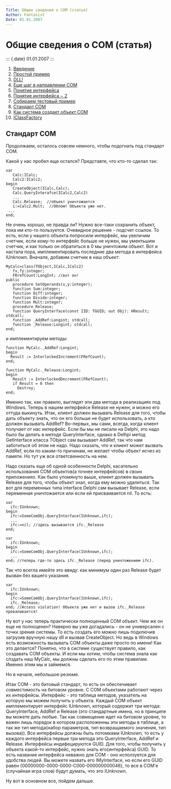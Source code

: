 ```yaml
---
Title: Общие сведения о COM (статья)
Author: Fantasist
Date: 01.01.2007
---
```



Общие сведения о COM (статья)
=============================

::: {.date}
01.01.2007
:::


1. [Введение](./)
2. [Простой пример](1_simple_sample/)
3. [DLL!](2_dll/)
4. [Еще шаг в направлении COM](3_com_step/)
5. [Понятие интерфейса](4_interface/)
6. [Понятие интерфейса − 2](5_interface2/)
7. [Собираем тестовый пример](6_testsample/)
8. [Стандарт СОМ](7_comstandard/)
9. [Как система создает объект СОМ](8_com_create/)
10. [IClassFactory](9_iclassfactory/)

## Стандарт СОМ

Продолжаем, осталось совсем немного, чтобы подогнать под стандарт COM.

Какой у нас пробел еще остался? Представте, что кто-то сделал так:

    var 
       Calc:ICalc;
       Calc2:ICalc2;
    begin
       CreateObject(ICalc,Calc);
       Calc.QueryInterafce(ICalc2,Calc2)
       ... 
       Calc.Release;  //объект уничтожается
       i:=Calc2.Mult;  //Облом! Объекта уже нет.
     ...
    end;

Не очень хорошо, не правда ли? Нужно все-таки сохранить объект, пока им
кто-то пользуется. Очевидное решение - подсчет ссылок. То есть, если у
нашего объекта попросили интерфейс, мы увеличим счетчик, если кому-то
интерфейс больше не нужен, мы ументьшим счетчик, и как только он
обратиться в 0 мы уничтожим объект. Вот и настала пора, имплементировать
последние два метода в интерфейса IUnknown. Вначале, добавим счетчик в
наш объект:

    MyCalc=class(TObject,ICalc,ICalc2) 
       fx,fy:integer;
       FRrefCount:LongInt; //вот он!
    public
       procedure SetOperands(x,y:integer); 
       function Sum:integer;
       function Diff:integer;
       function Divide:integer;
       function Mult:integer;
       procedure Release;
       function QueryInterface(const IID: TGUID; out Obj): HResult; stdcall;
       function _AddRef:Longint; stdcall;
       function _Release:Longint; stdcall;
    end;

и имплементируем методы:

    function MyCalc._AddRef:Longint;
    begin
      Result := InterlockedIncrement(FRefCount);
    end;
     
    function MyCalc._Release:Longint;
    begin
       Result := InterlockedDecrement(FRefCount);
       if Result = 0 then
         Destroy;
    end;

Именно так, как правило, выглядят эти два метода в реализациях под
Windows. Теперь в нашем интерфейсе Release не нужен, и можно его оттуда
выкинуть. Итак, клиент должен вызывать Release для того, чтобы дать
объекту знать, что он его больше не будет использовать, а кто должен
вызывать AddRef? Во-первых, мы сами, всегда, когда клиент получает от
нас интерфейс. Если бы мы не писали на Delphi, это надо было бы делать в
методе QueryInterface, однако в Delhpi метод GetInterface класса TObject
сам вызывает AddRef, так что нам заботиться об этом не надо. Надо
сказать, что и клиент может вызвать AddRef, ecли по каким-то причинам,
не желает чтобы объект исчез из памяти. Но тут уж вся ответсвенность на
нем.

Надо сказать еще об одной особенности Delphi, касательно использования
COM объектов(а точнее интерфейсов) в своих приложениях. Как было
упомянуто выше, клиент должен вызывать Release для того, чтобы объект
знал, когда ему можно удалиться. Так вот для переменных типа interface
Delphi сам вызывает Release, если переменная уничтожается или если ей
присваивается nil. То есть:

    var
      ifc:IUnknown;
    begin
      ifc:=SomeComObj.QueryInterface(IUnknown,ifc); 
      ...
      ifc:=nil; //здесь вызывается ifc._Release
    end;
     
    var
      ifc:IUnknown;
    begin
      ifc:=SomeComObj.QueryInterface(IUnknown,ifc);
      ...
    end; //теперь где-то здесь ifc._Release (перед уничтожением ifc).

Так что всегла имейте это ввиду: как минимум один раз Release будет
вызван без вашего указания.

    var
      ifc:IUnknown;
    begin
      ifc:=SomeComObj.QueryInterface(IUnknown,ifc);
      ifc._Release;
    end; //Access violation! Объекта уже нет и вызов ifc._Release проваливается!

Ну вот у нас теперь практически полноценный COM объект. Чем же он еще не
полноценен? Наверно вы уже догадались - он не универсален с точки зрения
системы. То есть создать его можно лишь подключив загрузив вручную нашу
dll и вызвав CreateObject. Но ведь в Windows есть возможность вызывать
СOM объекты даже просто по имени! Как это делается? Понятно, что в
системе существует правило, как создавать COM объекты. И если мы хотим,
чтобы система знала как слздать наш MyCalc, мы должны сделать его по
этим правилам. Именно этим мы и займемся.

Но в начале, небольшое резюме.

Итак СOM - это битовый стандарт, то есть он обеспечивает совместимость
на битовом уровне. С СOM объектами работают через их интерфейсы.
Интерфейс - это таблица методов, указатель на которую мы можем получить
у объекта. Каждый СОМ объект имплементирует интерфейс IUnknown, который
содержит три метода: QueryInterface, AddRef и Release (это стандартные
имена, но в принципе вы можете дать любые. Так как совмещение идет на
битовом уровне, то важен лишь порядок в котором расположенны эти методы
в таблице, а так же тип метода(набор параметров, тип возвращаемого
значения, тип вызова)). Все интерфейсы должны быть потомками IUnknown,
то есть у каждого интерфейса первые три метода это QueryInterface,
AddRef и Release. Интерфейсы индифецируются GUID. Для того, чтобы
получить у объекта какой-то интерфейс, нужно знать его(интерфейса) GUID.
То есть название интерфейса неважно для COM - оно исползуется для
удобства людей. Вы можете назвать его IMyInterface, но если его GUID
равен {00000000-0000-0000-C000-000000000046}, то все в COM\'e (случайная
игра слов) будут думать, что это IUnknown.

Ну вот в основном все, пойдем дальше.
